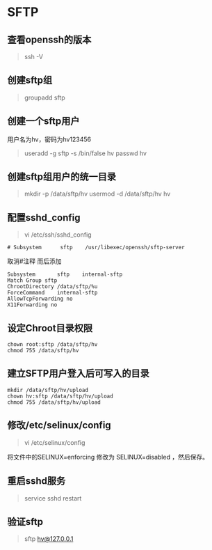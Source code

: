 # SFTP

## 查看openssh的版本

> ssh -V

## 创建sftp组

> groupadd sftp 

## 创建一个sftp用户

用户名为hv，密码为hv123456

> useradd -g sftp -s /bin/false hv
> passwd hv

## 创建sftp组用户的统一目录

> mkdir -p /data/sftp/hv
> usermod -d /data/sftp/hv hv

## 配置sshd_config

> vi /etc/ssh/sshd_config

```shell
# Subsystem      sftp    /usr/libexec/openssh/sftp-server 
```
取消#注释
而后添加
```shell
Subsystem       sftp    internal-sftp      
Match Group sftp      
ChrootDirectory /data/sftp/%u      
ForceCommand    internal-sftp      
AllowTcpForwarding no      
X11Forwarding no 
```

## 设定Chroot目录权限

```shell
chown root:sftp /data/sftp/hv    
chmod 755 /data/sftp/hv   
```

## 建立SFTP用户登入后可写入的目录

```shell
mkdir /data/sftp/hv/upload    
chown hv:sftp /data/sftp/hv/upload    
chmod 755 /data/sftp/hv/upload  
```

## 修改/etc/selinux/config

> vi /etc/selinux/config

将文件中的SELINUX=enforcing 修改为 SELINUX=disabled ，然后保存。

## 重启sshd服务

> service sshd restart

## 验证sftp

> sftp hv@127.0.0.1
